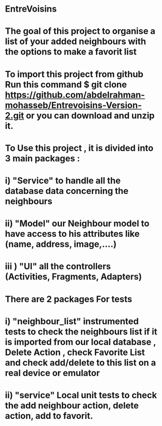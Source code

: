 # EntreVoisins

# The goal of this project to organise a list of your added neighbours with the options to make a favorit list 

# To import this project from github Run this command $ git clone https://github.com/abdelrahman-mohasseb/Entrevoisins-Version-2.git or you can download and unzip it.

# To Use this project , it is divided into 3 main packages : 
#  i) "Service" to handle all the database data concerning the neighbours
#  ii) "Model" our Neighbour model to have access to his attributes like (name, address, image,....)
#  iii ) "UI"  all the controllers (Activities, Fragments, Adapters)


# There are 2 packages For tests 

#  i) "neighbour_list" instrumented tests to check the neighbours list if it is imported from our local database , Delete Action , check Favorite List and check add/delete to this list on a real device or emulator
#  ii) "service"  Local unit tests to check the add neighbour action, delete action, add to favorit.







